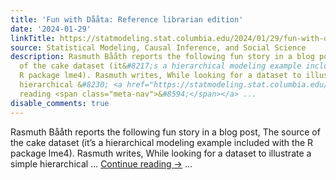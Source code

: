 ```yaml
---
title: 'Fun with Dååta: Reference librarian edition'
date: '2024-01-29'
linkTitle: https://statmodeling.stat.columbia.edu/2024/01/29/fun-with-daata-reference-librarian/
source: Statistical Modeling, Causal Inference, and Social Science
description: Rasmuth Bååth reports the following fun story in a blog post, The source
  of the cake dataset (it&#8217;s a hierarchical modeling example included with the
  R package lme4). Rasmuth writes, While looking for a dataset to illustrate a simple
  hierarchical &#8230; <a href="https://statmodeling.stat.columbia.edu/2024/01/29/fun-with-daata-reference-librarian/">Continue
  reading <span class="meta-nav">&#8594;</span></a> ...
disable_comments: true
---
```

Rasmuth Bååth reports the following fun story in a blog post, The source of the cake dataset (it&#8217;s a hierarchical modeling example included with the R package lme4). Rasmuth writes, While looking for a dataset to illustrate a simple hierarchical &#8230; <a href="https://statmodeling.stat.columbia.edu/2024/01/29/fun-with-daata-reference-librarian/">Continue reading <span class="meta-nav">&#8594;</span></a> ...